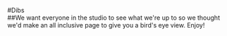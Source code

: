 #Dibs  
##We want everyone in the studio to see what we're up to so we thought we'd make an all inclusive page to give you a bird's eye view. Enjoy!
